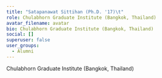 ```yaml
---
title: "Satapanawat Sittihan (Ph.D. '17)\t"
role: Chulabhorn Graduate Institute (Bangkok, Thailand)
avatar_filename: avatar
bio: Chulabhorn Graduate Institute (Bangkok, Thailand)
social: []
superuser: false
user_groups:
  - Alumni
---
```

Chulabhorn Graduate Institute (Bangkok, Thailand)
